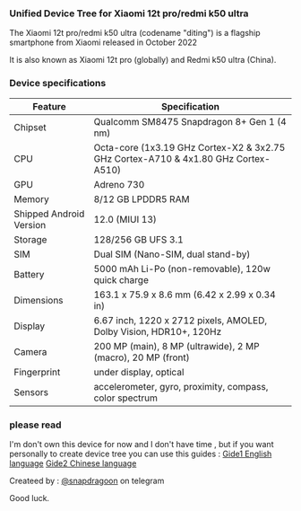 ### Unified Device Tree for Xiaomi 12t pro/redmi k50 ultra

The  Xiaomi 12t pro/redmi k50 ultra (codename "diting") is a flagship smartphone from Xiaomi released in October 2022

It is also known as Xiaomi 12t pro (globally) and Redmi k50 ultra (China).

### Device specifications
| Feature |	Specification |
| ------------- | ------------- |
| Chipset | Qualcomm SM8475 Snapdragon 8+ Gen 1 (4 nm) |
| CPU | Octa-core (1x3.19 GHz Cortex-X2 & 3x2.75 GHz Cortex-A710 & 4x1.80 GHz Cortex-A510) |
| GPU | Adreno 730 |
| Memory | 8/12 GB LPDDR5 RAM |
| Shipped Android Version |	12.0 (MIUI 13) |
| Storage |	128/256 GB UFS 3.1 |
| SIM | Dual SIM (Nano-SIM, dual stand-by) |
| Battery |	5000 mAh Li-Po (non-removable), 120w quick charge |
| Dimensions | 163.1 x 75.9 x 8.6 mm (6.42 x 2.99 x 0.34 in) |
| Display |	6.67 inch, 1220 x 2712 pixels, AMOLED, Dolby Vision, HDR10+, 120Hz |
| Camera | 200 MP (main), 8 MP (ultrawide), 2 MP (macro), 20 MP (front) |
| Fingerprint |	under display, optical |
| Sensors | accelerometer, gyro, proximity, compass, color spectrum |

### please read
I'm don't own this device for now and I don't have time ,  but if you want personally to create device tree you can use this guides :
[Gide1 English language](https://gist.github.com/mvaisakh/1a45694e33584592e8fae37fe29d757d)
[Gide2 Chinese language](https://www.akr-developers.com/d/295)

Createed by : [@snapdragoon](https://t.me/sanpdragoon) on telegram

Good luck. 
 
